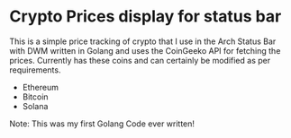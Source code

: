 # Crypto Prices display for status bar

This is a simple price tracking of crypto that I use in the Arch Status Bar with DWM written in Golang and uses the CoinGeeko API for fetching the prices. Currently has these coins and can certainly be modified as per requirements.
- Ethereum
- Bitcoin
- Solana

Note: This was my first Golang Code ever written! 
